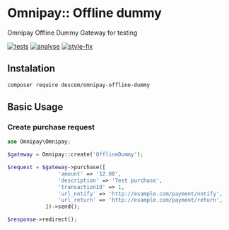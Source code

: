 # Omnipay:: Offline dummy

Omnipay Offline Dummy Gateway for testing

[![tests](https://github.com/descom-es/omnipay-offline-dummy/actions/workflows/tests.yml/badge.svg)](https://github.com/descom-es/omnipay-offline-dummy/actions/workflows/tests.yml)
[![analyse](https://github.com/descom-es/omnipay-offline-dummy/actions/workflows/analyse.yml/badge.svg)](https://github.com/descom-es/omnipay-offline-dummy/actions/workflows/analyse.yml)
[![style-fix](https://github.com/descom-es/omnipay-offline-dummy/actions/workflows/style-fix.yml/badge.svg)](https://github.com/descom-es/omnipay-offline-dummy/actions/workflows/style-fix.yml)

## Instalation

```sh
composer require descom/omnipay-offline-dummy
```

## Basic Usage

### Create purchase request

```php
use Omnipay\Omnipay;

$gateway = Omnipay::create('OfflineDummy');

$request = $gateway->purchase([
                'amount' => '12.00',
                'description' => 'Test purchase',
                'transactionId' => 1,
                'url_notify' => 'http://example.com/payment/notify',
                'url_return' => 'http://example.com/payment/return',
            ])->send();

$response->redirect();
```
